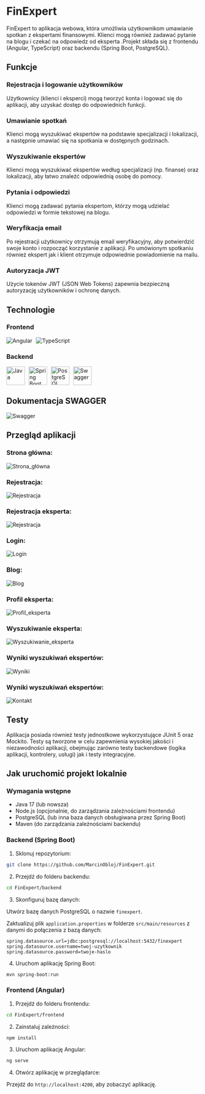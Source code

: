 # FinExpert

FinExpert to aplikacja webowa, która umożliwia użytkownikom umawianie spotkan z ekspertami finansowymi. Klienci mogą również zadawać pytanie na blogu i czekać na odpowiedz od eksperta .Projekt składa się z frontendu (Angular, TypeScript) oraz backendu (Spring Boot, PostgreSQL).

## Funkcje

### Rejestracja i logowanie użytkowników
Użytkownicy (klienci i eksperci) mogą tworzyć konta i logować się do aplikacji, aby uzyskać dostęp do odpowiednich funkcji. 

### Umawianie spotkań
Klienci mogą wyszukiwać ekspertów na podstawie specjalizacji i lokalizacji, a następnie umawiać się na spotkania w dostępnych godzinach.

### Wyszukiwanie ekspertów
Klienci mogą wyszukiwać ekspertów według specjalizacji (np. finanse) oraz lokalizacji, aby łatwo znaleźć odpowiednią osobę do pomocy.

### Pytania i odpowiedzi
Klienci mogą zadawać pytania ekspertom, którzy mogą udzielać odpowiedzi w formie tekstowej na blogu.

### Weryfikacja email
Po rejestracji użytkownicy otrzymują email weryfikacyjny, aby potwierdzić swoje konto i rozpocząć korzystanie z aplikacji. Po umówionym spotkaniu również ekspert jak i klient otrzymuje odpowiednie powiadomienie na mailu.

### Autoryzacja JWT
Użycie tokenów JWT (JSON Web Tokens) zapewnia bezpieczną autoryzację użytkowników i ochronę danych.

## Technologie
### Frontend
<div style="display: flex; gap: 10px; align-items: center;"> 
  <img src="https://img.icons8.com/color/48/000000/angularjs.png" alt="Angular" title="Angular"/> 
  <img src="https://img.icons8.com/color/48/000000/typescript.png" alt="TypeScript" title="TypeScript"/> </div>

### Backend
<div style="display: flex; gap: 10px; align-items: center;"> 
  <img src="https://img.icons8.com/color/48/000000/java-coffee-cup-logo.png" alt="Java" title="Java" width="48" />
  <img src="https://img.icons8.com/color/48/000000/spring-logo.png" alt="Spring Boot" title="Spring Boot" width="48" />
  <img src="https://img.icons8.com/color/48/000000/postgreesql.png" alt="PostgreSQL" title="PostgreSQL" width="48" />
  <img src="https://static-00.iconduck.com/assets.00/swagger-icon-2048x2048-563qbzey.png" alt="Swagger" title="Swagger" width="48" />
</div>

## Dokumentacja SWAGGER
![Swagger](https://i.imgur.com/K3nwo4a.png)

## Przegląd aplikacji

### Strona główna:
![Strona_główna](https://i.imgur.com/GmjEQYn.png)
### Rejestracja:
![Rejestracja](https://i.imgur.com/J6Ao62H.png)
### Rejestracja eksperta:
![Rejestracja](https://i.imgur.com/IoTJ1NN.png)
### Login:
![Login](https://i.imgur.com/x3bKFcK.png)
### Blog:
![Blog](https://i.imgur.com/hFPX9mS.png)
### Profil eksperta:
![Profil_eksperta](https://i.imgur.com/HE42CFY.png)
### Wyszukiwanie eksperta:
![Wyszukiwanie_eksperta](https://i.imgur.com/tIgfvPD.png)
### Wyniki wyszukiwań ekspertów:
![Wyniki](https://i.imgur.com/vmimPY6.png)
### Wyniki wyszukiwań ekspertów:
![Kontakt](https://i.imgur.com/BmYk9IA.png)

## Testy
Aplikacja posiada również testy jednostkowe wykorzystujące JUnit 5 oraz Mockito. Testy są tworzone w celu zapewnienia wysokiej jakości i niezawodności aplikacji, obejmując zarówno testy backendowe (logika aplikacji, kontrolery, usługi) jak i testy integracyjne.

## Jak uruchomić projekt lokalnie

### Wymagania wstępne

- Java 17 (lub nowsza)
- Node.js (opcjonalnie, do zarządzania zależnościami frontendu)
- PostgreSQL (lub inna baza danych obsługiwana przez Spring Boot)
- Maven (do zarządzania zależnościami backendu)

### Backend (Spring Boot)

1. Sklonuj repozytorium:

```bash
git clone https://github.com/MarcinObloj/FinExpert.git
```

2. Przejdź do folderu backendu:

```bash
cd FinExpert/backend
```

3. Skonfiguruj bazę danych:

Utwórz bazę danych PostgreSQL o nazwie `finexpert`.

Zaktualizuj plik `application.properties` w folderze `src/main/resources` z danymi do połączenia z bazą danych:

```properties
spring.datasource.url=jdbc:postgresql://localhost:5432/finexpert
spring.datasource.username=twoj-uzytkownik
spring.datasource.password=twoje-haslo
```

4. Uruchom aplikację Spring Boot:

```bash
mvn spring-boot:run
```

### Frontend (Angular)

1. Przejdź do folderu frontendu:

```bash
cd FinExpert/frontend
```

2. Zainstaluj zależności:

```bash
npm install
```

3. Uruchom aplikację Angular:

```bash
ng serve
```

4. Otwórz aplikację w przeglądarce:

Przejdź do `http://localhost:4200`, aby zobaczyć aplikację.
